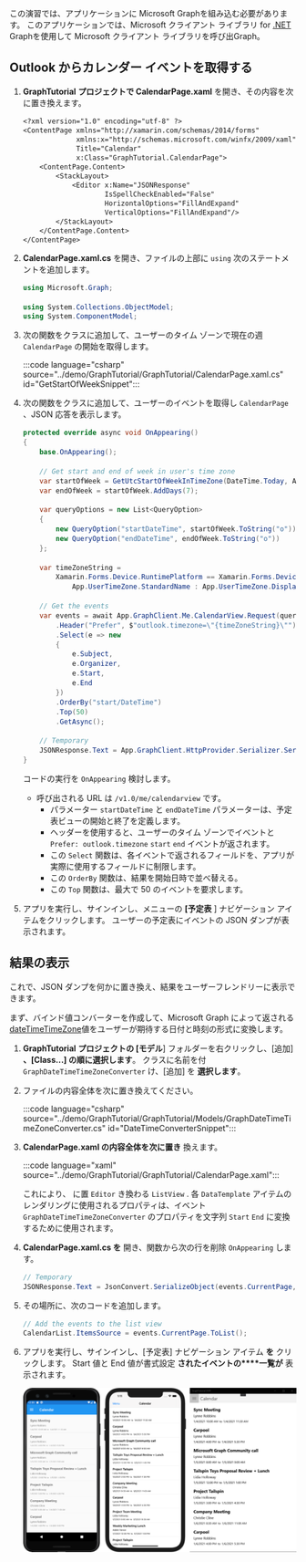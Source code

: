 <!-- markdownlint-disable MD002 MD041 -->

この演習では、アプリケーションに Microsoft Graphを組み込む必要があります。 このアプリケーションでは、Microsoft クライアント ライブラリ for [.NET](https://github.com/microsoftgraph/msgraph-sdk-dotnet) Graphを使用して Microsoft クライアント ライブラリを呼び出Graph。

## <a name="get-calendar-events-from-outlook"></a>Outlook からカレンダー イベントを取得する

1. **GraphTutorial** **プロジェクトで CalendarPage.xaml** を開き、その内容を次に置き換えます。

    ```xaml
    <?xml version="1.0" encoding="utf-8" ?>
    <ContentPage xmlns="http://xamarin.com/schemas/2014/forms"
                 xmlns:x="http://schemas.microsoft.com/winfx/2009/xaml"
                 Title="Calendar"
                 x:Class="GraphTutorial.CalendarPage">
        <ContentPage.Content>
            <StackLayout>
                <Editor x:Name="JSONResponse"
                        IsSpellCheckEnabled="False"
                        HorizontalOptions="FillAndExpand"
                        VerticalOptions="FillAndExpand"/>
            </StackLayout>
        </ContentPage.Content>
    </ContentPage>
    ```

1. **CalendarPage.xaml.cs** を開き、ファイルの上部に `using` 次のステートメントを追加します。

    ```csharp
    using Microsoft.Graph;

    using System.Collections.ObjectModel;
    using System.ComponentModel;
    ```

1. 次の関数をクラスに追加して、ユーザーのタイム ゾーンで現在の週 `CalendarPage` の開始を取得します。

    :::code language="csharp" source="../demo/GraphTutorial/GraphTutorial/CalendarPage.xaml.cs" id="GetStartOfWeekSnippet":::

1. 次の関数をクラスに追加して、ユーザーのイベントを取得し `CalendarPage` 、JSON 応答を表示します。

    ```csharp
    protected override async void OnAppearing()
    {
        base.OnAppearing();

        // Get start and end of week in user's time zone
        var startOfWeek = GetUtcStartOfWeekInTimeZone(DateTime.Today, App.UserTimeZone);
        var endOfWeek = startOfWeek.AddDays(7);

        var queryOptions = new List<QueryOption>
        {
            new QueryOption("startDateTime", startOfWeek.ToString("o")),
            new QueryOption("endDateTime", endOfWeek.ToString("o"))
        };

        var timeZoneString =
            Xamarin.Forms.Device.RuntimePlatform == Xamarin.Forms.Device.UWP ?
                App.UserTimeZone.StandardName : App.UserTimeZone.DisplayName;

        // Get the events
        var events = await App.GraphClient.Me.CalendarView.Request(queryOptions)
            .Header("Prefer", $"outlook.timezone=\"{timeZoneString}\"")
            .Select(e => new
            {
                e.Subject,
                e.Organizer,
                e.Start,
                e.End
            })
            .OrderBy("start/DateTime")
            .Top(50)
            .GetAsync();

        // Temporary
        JSONResponse.Text = App.GraphClient.HttpProvider.Serializer.SerializeObject(events.CurrentPage);
    }
    ```

    コードの実行を `OnAppearing` 検討します。

    - 呼び出される URL は `/v1.0/me/calendarview` です。
        - パラメーター `startDateTime` と `endDateTime` パラメーターは、予定表ビューの開始と終了を定義します。
        - ヘッダーを使用すると、ユーザーのタイム ゾーンでイベントと `Prefer: outlook.timezone` `start` `end` イベントが返されます。
        - この `Select` 関数は、各イベントで返されるフィールドを、アプリが実際に使用するフィールドに制限します。
        - この `OrderBy` 関数は、結果を開始日時で並べ替える。
        - この `Top` 関数は、最大で 50 のイベントを要求します。

1. アプリを実行し、サインインし、メニューの **[予定表** ] ナビゲーション アイテムをクリックします。 ユーザーの予定表にイベントの JSON ダンプが表示されます。

## <a name="display-the-results"></a>結果の表示

これで、JSON ダンプを何かに置き換え、結果をユーザーフレンドリーに表示できます。

まず、バインド値[](/xamarin/xamarin-forms/xaml/xaml-basics/data-binding-basics#binding-value-converters)コンバーターを作成して、Microsoft Graph によって返される[dateTimeTimeZone](/graph/api/resources/datetimetimezone?view=graph-rest-1.0)値をユーザーが期待する日付と時刻の形式に変換します。

1. **GraphTutorial** **プロジェクトの [モデル**] フォルダーを右クリックし、[追加] **、[Class...] の順に選択します**。 クラスに名前を付 `GraphDateTimeTimeZoneConverter` け、[追加] を **選択します**。

1. ファイルの内容全体を次に置き換えてください。

    :::code language="csharp" source="../demo/GraphTutorial/GraphTutorial/Models/GraphDateTimeTimeZoneConverter.cs" id="DateTimeConverterSnippet":::

1. **CalendarPage.xaml の内容全体を次に置き** 換えます。

    :::code language="xaml" source="../demo/GraphTutorial/GraphTutorial/CalendarPage.xaml":::

    これにより、 に置 `Editor` き換わる `ListView` . 各 `DataTemplate` アイテムのレンダリングに使用されるプロパティは、イベント `GraphDateTimeTimeZoneConverter` のプロパティを文字列 `Start` `End` に変換するために使用されます。

1. **CalendarPage.xaml.cs を** 開き、関数から次の行を削除 `OnAppearing` します。

    ```csharp
    // Temporary
    JSONResponse.Text = JsonConvert.SerializeObject(events.CurrentPage, Formatting.Indented);
    ```

1. その場所に、次のコードを追加します。

    ```csharp
    // Add the events to the list view
    CalendarList.ItemsSource = events.CurrentPage.ToList();
    ```

1. アプリを実行し、サインインし、[予定表] ナビゲーション アイテム **を** クリックします。 Start 値と End 値が書式設定 **されたイベントの****一覧が** 表示されます。

    ![イベント表のスクリーンショット](./images/calendar-page.png)
